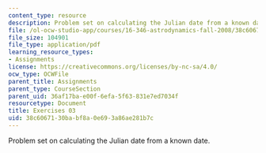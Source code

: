 ```yaml
---
content_type: resource
description: Problem set on calculating the Julian date from a known date.
file: /ol-ocw-studio-app/courses/16-346-astrodynamics-fall-2008/38c6067130babf8a0e693a86ae281b7c_ex_03.pdf
file_size: 104901
file_type: application/pdf
learning_resource_types:
- Assignments
license: https://creativecommons.org/licenses/by-nc-sa/4.0/
ocw_type: OCWFile
parent_title: Assignments
parent_type: CourseSection
parent_uid: 36af17ba-e00f-6efa-5f63-831e7ed7034f
resourcetype: Document
title: Exercises 03
uid: 38c60671-30ba-bf8a-0e69-3a86ae281b7c
---
```

Problem set on calculating the Julian date from a known date.